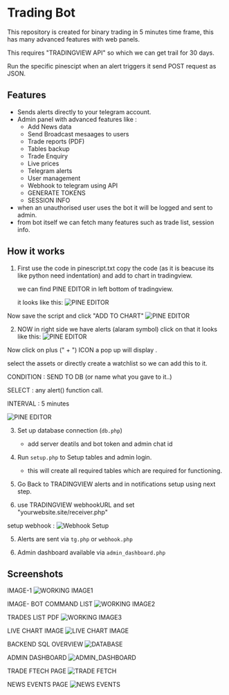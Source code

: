 # Trading Bot

This repository is created for binary trading in 5 minutes time frame, this has many advanced features with web panels.

This requires "TRADINGVIEW API" so which we can get trail for 30 days. 

Run the specific pinescipt when an alert triggers it send POST request as JSON.

## Features
- Sends alerts directly to your telegram account. 
- Admin panel with advanced features like :
  	- Add News data
  	- Send Broadcast mesaages to users 
	- Trade reports (PDF)
   	- Tables backup
   	- Trade Enquiry
   	- Live prices
	- Telegram alerts
	- User management
 	- Webhook to telegram using API
    - GENERATE TOKENS
    - SESSION INFO 
- when an unauthorised user uses the bot it will be logged and sent to admin.
- from bot itself we can fetch many features such as trade list, session info.

## How it works

1. First use the code in pinescript.txt copy the code (as it is beacuse its like python need indentation) and add to chart in tradingview.
	
	we can find PINE EDITOR in left bottom of tradingview.

	it looks like this: ![PINE EDITOR](images/pinescript.png)



Now save the script and click "ADD TO CHART"
![PINE EDITOR](images/pinescript_save.png)

	
2. NOW in right side we have alerts (alaram symbol) click on that
it looks like this: ![PINE EDITOR](images/alerts_icon.png)

Now click on plus (" + ") ICON a pop up will display . 

select the assets or directly create a watchlist so we can add this to it. 

CONDITION : SEND TO DB (or name what you gave to it..)

SELECT : any alert() function call.

INTERVAL : 5 minutes 

![PINE EDITOR](images/alert_setup.png)


3. Set up database connection (`db.php`)
   	- add server deatils and bot token and admin chat id 


4. Run `setup.php` to Setup tables and admin login.
   	- this will create all required tables which are required for functioning.

5. Go Back to TRADINGVIEW alerts and in notifications setup using next step.

6. use TRADINGVIEW webhookURL and set "yourwebsite.site/receiver.php" 

setup webhook : ![Webhook Setup](images/webhook.png)


5. Alerts are sent via `tg.php` or `webhook.php`

6. Admin dashboard available via `admin_dashboard.php`

## Screenshots
IMAGE-1 ![WORKING IMAGE1](images/1.png)


IMAGE- BOT COMMAND LIST ![WORKING IMAGE2](images/2.png)


TRADES LIST PDF  ![WORKING IMAGE3](images/3.png)


LIVE CHART IMAGE ![LIVE CHART IMAGE ](images/LIVECHART.png)


BACKEND SQL OVERVIEW ![DATABASE](images/SQL.png)


ADMIN DASHBOARD ![ADMIN_DASHBOARD](images/ADMIN_DASHBOARD.png)


TRADE FTECH PAGE ![TRADE FETCH](images/trade_fetch.png)


NEWS EVENTS PAGE ![NEWS EVENTS](images/NEWS.png)

